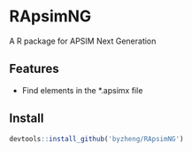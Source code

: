 # RApsimNG

A R package for APSIM Next Generation 


## Features
* Find elements in the *.apsimx file



## Install

```r
devtools::install_github('byzheng/RApsimNG')
```

